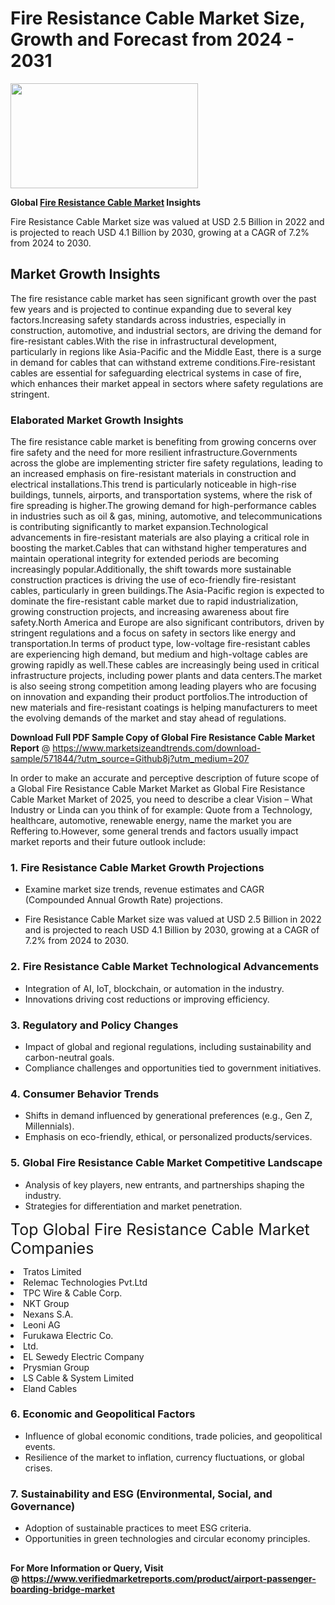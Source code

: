 <H1>Fire Resistance Cable Market Size, Growth and Forecast from 2024 - 2031</H1><img class="aligncenter size-medium wp-image-584254" src="https://thirdeyenews.in/wp-content/uploads/2024/09/Global-Market-Research-300x168.jpeg" alt="" width="300" height="168" /><p><strong>Global&nbsp;<a href="https://www.marketsizeandtrends.com/download-sample/571844/?utm_source=Github8j?utm_medium=207">Fire Resistance Cable Market</a> Insights</strong></p><p>Fire Resistance Cable Market size was valued at USD 2.5 Billion in 2022 and is projected to reach USD 4.1 Billion by 2030, growing at a CAGR of 7.2% from 2024 to 2030.</p><p><h2>Market Growth Insights</h2> The fire resistance cable market has seen significant growth over the past few years and is projected to continue expanding due to several key factors.Increasing safety standards across industries, especially in construction, automotive, and industrial sectors, are driving the demand for fire-resistant cables.With the rise in infrastructural development, particularly in regions like Asia-Pacific and the Middle East, there is a surge in demand for cables that can withstand extreme conditions.Fire-resistant cables are essential for safeguarding electrical systems in case of fire, which enhances their market appeal in sectors where safety regulations are stringent. <h3>Elaborated Market Growth Insights</h3> The fire resistance cable market is benefiting from growing concerns over fire safety and the need for more resilient infrastructure.Governments across the globe are implementing stricter fire safety regulations, leading to an increased emphasis on fire-resistant materials in construction and electrical installations.This trend is particularly noticeable in high-rise buildings, tunnels, airports, and transportation systems, where the risk of fire spreading is higher.The growing demand for high-performance cables in industries such as oil & gas, mining, automotive, and telecommunications is contributing significantly to market expansion.Technological advancements in fire-resistant materials are also playing a critical role in boosting the market.Cables that can withstand higher temperatures and maintain operational integrity for extended periods are becoming increasingly popular.Additionally, the shift towards more sustainable construction practices is driving the use of eco-friendly fire-resistant cables, particularly in green buildings.The Asia-Pacific region is expected to dominate the fire-resistant cable market due to rapid industrialization, growing construction projects, and increasing awareness about fire safety.North America and Europe are also significant contributors, driven by stringent regulations and a focus on safety in sectors like energy and transportation.In terms of product type, low-voltage fire-resistant cables are experiencing high demand, but medium and high-voltage cables are growing rapidly as well.These cables are increasingly being used in critical infrastructure projects, including power plants and data centers.The market is also seeing strong competition among leading players who are focusing on innovation and expanding their product portfolios.The introduction of new materials and fire-resistant coatings is helping manufacturers to meet the evolving demands of the market and stay ahead of regulations.</p><p><span class=""><strong>Download Full PDF Sample Copy of Global Fire Resistance Cable Market Report</strong> @ <a href="https://www.marketsizeandtrends.com/download-sample/571844/?utm_source=Github8j?utm_medium=207" target="_blank">https://www.marketsizeandtrends.com/download-sample/571844/?utm_source=Github8j?utm_medium=207</a></span></p><p>In order to make an accurate and perceptive description of future scope of a Global&nbsp;Fire Resistance Cable Market Market as Global&nbsp;Fire Resistance Cable Market Market of 2025, you need to describe a clear Vision &ndash; What Industry or Linda can you think of for example: Quote from a Technology, healthcare, automotive, renewable energy, name the market you are Reffering to.However, some general trends and factors usually impact market reports and their future outlook include:</p><h3>1.&nbsp;<strong>Fire Resistance Cable Market Growth Projections</strong></h3><ul><li>Examine market size trends, revenue estimates and CAGR (Compounded Annual Growth Rate) projections.</li><li><p>Fire Resistance Cable Market size was valued at USD 2.5 Billion in 2022 and is projected to reach USD 4.1 Billion by 2030, growing at a CAGR of 7.2% from 2024 to 2030.</p></li></ul><h3>2.&nbsp;<strong>Fire Resistance Cable Market Technological Advancements</strong></h3><ul><li>Integration of AI, IoT, blockchain, or automation in the industry.</li><li>Innovations driving cost reductions or improving efficiency.</li></ul><h3>3.&nbsp;<strong>Regulatory and Policy Changes</strong></h3><ul><li>Impact of global and regional regulations, including sustainability and carbon-neutral goals.</li><li>Compliance challenges and opportunities tied to government initiatives.</li></ul><h3>4.&nbsp;<strong>Consumer Behavior Trends</strong></h3><ul><li>Shifts in demand influenced by generational preferences (e.g., Gen Z, Millennials).</li><li>Emphasis on eco-friendly, ethical, or personalized products/services.</li></ul><h3>5.&nbsp;<strong>Global Fire Resistance Cable Market Competitive Landscape</strong></h3><ul><li>Analysis of key players, new entrants, and partnerships shaping the industry.</li><li>Strategies for differentiation and market penetration.</li></ul><p data-pm-slice="1 1 []"><span style="color: inherit; font-family: inherit; font-size: 25px;">Top Global Fire Resistance Cable Market Companies</span></p><div class="" data-test-id=""><p><li>Tratos Limited</li><li> Relemac Technologies Pvt.Ltd</li><li> TPC Wire & Cable Corp.</li><li> NKT Group</li><li> Nexans S.A.</li><li> Leoni AG</li><li> Furukawa Electric Co.</li><li> Ltd.</li><li> EL Sewedy Electric Company</li><li> Prysmian Group</li><li> LS Cable & System Limited</li><li> Eland Cables</li></p></div><h3>6.&nbsp;<strong>Economic and Geopolitical Factors</strong></h3><ul><li>Influence of global economic conditions, trade policies, and geopolitical events.</li><li>Resilience of the market to inflation, currency fluctuations, or global crises.</li></ul><h3>7.&nbsp;<strong>Sustainability and ESG (Environmental, Social, and Governance)</strong></h3><ul><li>Adoption of sustainable practices to meet ESG criteria.</li><li>Opportunities in green technologies and circular economy principles.</li></ul><h2><strong style="font-size: 14px;">For More Information or Query, Visit @&nbsp;</strong><a style="background-color: #ffffff; font-size: 14px;" href="https://www.marketsizeandtrends.com/report/fire-resistance-cable-market/" target="_blank">https://www.verifiedmarketreports.com/product/airport-passenger-boarding-bridge-market</a></h2>